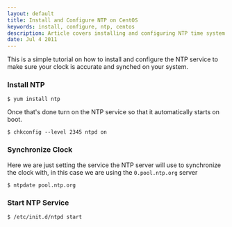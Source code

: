 ```yaml
---
layout: default
title: Install and Configure NTP on CentOS
keywords: install, configure, ntp, centos
description: Article covers installing and configuring NTP time system on CentOS Linux.
date: Jul 4 2011
---
```


This is a simple tutorial on how to install and configure the NTP service to make sure your clock is accurate and synched on your system.

### Install NTP

~~~
$ yum install ntp
~~~

Once that's done turn on the NTP service so that it automatically starts on boot.

~~~
$ chkconfig --level 2345 ntpd on
~~~

### Synchronize Clock

Here we are just setting the service the NTP server will use to synchronize the clock with, in this case we are using the `0.pool.ntp.org` server

~~~
$ ntpdate pool.ntp.org
~~~

### Start NTP Service

~~~
$ /etc/init.d/ntpd start
~~~
